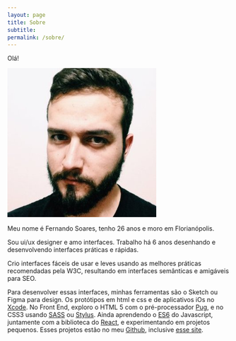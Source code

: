 ```yaml
---
layout: page
title: Sobre
subtitle: 
permalink: /sobre/
---
```


Olá!

<div class="rounded-image">
    <img src="/assets/images/eu.jpg" alt="Eu :D">
</div>
<!-- ¯\_(ツ)_/¯ -->

Meu nome é Fernando Soares, tenho 26 anos e moro em Florianópolis.


Sou ui/ux designer e amo interfaces. Trabalho há 6 anos desenhando e desenvolvendo interfaces práticas e rápidas.


Crio interfaces fáceis de usar e leves usando as melhores práticas recomendadas pela W3C, resultando
em interfaces semânticas e amigáveis para SEO.


Para desenvolver essas interfaces, minhas ferramentas são o Sketch ou Figma para design.
Os protótipos em html e css e de aplicativos iOs no [Xcode](https://developer.apple.com/xcode/).
No Front End, exploro o HTML 5 com o pré-processador [Pug](https://pugjs.org/api/getting-started.html), e no CSS3 usando [SASS](http://sass-lang.com/) ou [Stylus](http://stylus-lang.com/). Ainda aprendendo o [ES6](https://medium.com/@matheusml/o-guia-do-es6-tudo-que-voc%C3%AA-precisa-saber-8c287876325f) do Javascript, juntamente com a biblioteca do [React](https://facebook.github.io/react/), e experimentando em projetos pequenos. Esses projetos estão no meu [Github](https://github.com/frrrnd), inclusive [esse site](https://github.com/frrrnd/frrrnd.github.io).